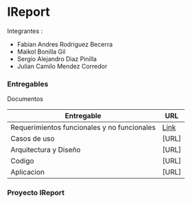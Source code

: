 ﻿# IReport

Integrantes :

 - Fabian Andres Rodriguez Becerra
 - Maikol Bonilla Gil
 - Sergio Alejandro Diaz Pinilla
 - Julian Camilo Mendez Corredor

### Entregables

Documentos 

| Entregable | URL |
| ------ | ------ |
| Requerimientos funcionales y no funcionales | [Link](https://github.com/fabiankasUN/fedesoft-099/blob/master/IReport/Entregables/IReport.pdf) |
| Casos de uso | [URL] |
| Arquitectura y Diseño | [URL] |
| Codigo | [URL] |
| Aplicacion | [URL] |

### Proyecto IReport
